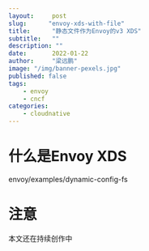 ```yaml
---
layout:     post 
slug:      "envoy-xds-with-file"
title:      "静态文件作为Envoy的v3 XDS"
subtitle:   ""
description: ""
date:       2022-01-22
author:     "梁远鹏"
image: "/img/banner-pexels.jpg"
published: false
tags:
    - envoy 
    - cncf
categories: 
    - cloudnative
---
```


# 什么是Envoy XDS

envoy/examples/dynamic-config-fs


# 注意

本文还在持续创作中
